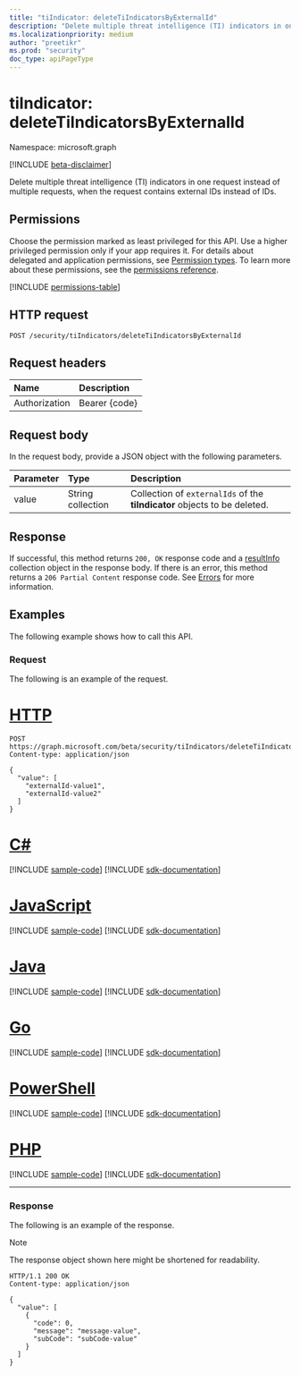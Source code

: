 ```yaml
---
title: "tiIndicator: deleteTiIndicatorsByExternalId"
description: "Delete multiple threat intelligence (TI) indicators in one request instead of multiple requests, and the request contains external IDs instead of IDs."
ms.localizationpriority: medium
author: "preetikr"
ms.prod: "security"
doc_type: apiPageType
---
```


# tiIndicator: deleteTiIndicatorsByExternalId

Namespace: microsoft.graph

[!INCLUDE [beta-disclaimer](../../includes/beta-disclaimer.md)]

Delete multiple threat intelligence (TI) indicators in one request instead of multiple requests, when the request contains external IDs instead of IDs.

## Permissions

Choose the permission marked as least privileged for this API. Use a higher privileged permission only if your app requires it. For details about delegated and application permissions, see [Permission types](/graph/permissions-overview#permission-types). To learn more about these permissions, see the [permissions reference](/graph/permissions-reference).

<!-- { "blockType": "permissions", "name": "tiindicator_deletetiindicatorsbyexternalid" } -->
[!INCLUDE [permissions-table](../includes/permissions/tiindicator-deletetiindicatorsbyexternalid-permissions.md)]

## HTTP request

<!-- { "blockType": "ignored" } -->

```http
POST /security/tiIndicators/deleteTiIndicatorsByExternalId
```

## Request headers

| Name          | Description   |
|:--------------|:--------------|
| Authorization | Bearer {code} |

## Request body

In the request body, provide a JSON object with the following parameters.

| Parameter    | Type        | Description |
|:-------------|:------------|:------------|
|value|String collection| Collection of `externalIds` of the **tiIndicator** objects to be deleted. |

## Response

If successful, this method returns `200, OK` response code and a [resultInfo](../resources/resultinfo.md) collection object in the response body. If there is an error, this method returns a `206 Partial Content` response code.  See [Errors](../resources/security-error-codes.md#threat-indicator-bulk-action-errors) for more information.

## Examples

The following example shows how to call this API.

### Request

The following is an example of the request.

# [HTTP](#tab/http)
<!-- {
  "blockType": "request",
  "name": "tiindicator_deletetiindicatorsbyexternalid",
  "isCollection":"true"
}-->

```http
POST https://graph.microsoft.com/beta/security/tiIndicators/deleteTiIndicatorsByExternalId
Content-type: application/json

{
  "value": [
    "externalId-value1",
    "externalId-value2"
  ]
}
```

# [C#](#tab/csharp)
[!INCLUDE [sample-code](../includes/snippets/csharp/tiindicator-deletetiindicatorsbyexternalid-csharp-snippets.md)]
[!INCLUDE [sdk-documentation](../includes/snippets/snippets-sdk-documentation-link.md)]

# [JavaScript](#tab/javascript)
[!INCLUDE [sample-code](../includes/snippets/javascript/tiindicator-deletetiindicatorsbyexternalid-javascript-snippets.md)]
[!INCLUDE [sdk-documentation](../includes/snippets/snippets-sdk-documentation-link.md)]

# [Java](#tab/java)
[!INCLUDE [sample-code](../includes/snippets/java/tiindicator-deletetiindicatorsbyexternalid-java-snippets.md)]
[!INCLUDE [sdk-documentation](../includes/snippets/snippets-sdk-documentation-link.md)]

# [Go](#tab/go)
[!INCLUDE [sample-code](../includes/snippets/go/tiindicator-deletetiindicatorsbyexternalid-go-snippets.md)]
[!INCLUDE [sdk-documentation](../includes/snippets/snippets-sdk-documentation-link.md)]

# [PowerShell](#tab/powershell)
[!INCLUDE [sample-code](../includes/snippets/powershell/tiindicator-deletetiindicatorsbyexternalid-powershell-snippets.md)]
[!INCLUDE [sdk-documentation](../includes/snippets/snippets-sdk-documentation-link.md)]

# [PHP](#tab/php)
[!INCLUDE [sample-code](../includes/snippets/php/tiindicator-deletetiindicatorsbyexternalid-php-snippets.md)]
[!INCLUDE [sdk-documentation](../includes/snippets/snippets-sdk-documentation-link.md)]

---

### Response

The following is an example of the response.

> [!NOTE]
> The response object shown here might be shortened for readability.

<!-- {
  "blockType": "response",
  "truncated": true,
  "@odata.type": "microsoft.graph.resultInfo",
  "isCollection": true
} -->

```http
HTTP/1.1 200 OK
Content-type: application/json

{
  "value": [
    {
      "code": 0,
      "message": "message-value",
      "subCode": "subCode-value"
    }
  ]
}
```

<!-- uuid: 16cd6b66-4b1a-43a1-adaf-3a886856ed98
2019-02-04 14:57:30 UTC -->
<!-- {
  "type": "#page.annotation",
  "description": "tiIndicator: deleteTiIndicatorsByExternalId",
  "keywords": "",
  "section": "documentation",
  "tocPath": "",
  "suppressions": [
  ]
}-->


